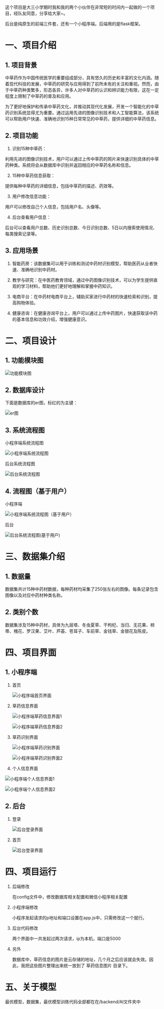 这个项目是大三小学期时我和我的两个小伙伴在非常短的时间内一起做的一个项目，经队友同意，分享给大家~。

后台是纯原生的前端三件套，还有一个小程序端。后端用的是flask框架。

# 一、项目介绍

## 1. 项目背景

中草药作为中国传统医学的重要组成部分，具有悠久的历史和丰富的文化内涵。随着现代科技的发展，中草药的研究与应用得到了前所未有的关注和重视。然而，由于中草药种类繁多，形态各异，许多人对中草药的认识和辨识能力有限，这在一定程度上限制了中草药的普及和应用。

为了更好地保护和传承中草药文化，并推动其现代化发展，开发一个智能化的中草药识别系统显得尤为重要。通过运用先进的图像识别技术和人工智能算法，该系统可以帮助用户快速、准确地识别15种日常常见的中草药，提供详细的中草药信息。

## 2. 项目功能

1. 识别15种中草药：

利用先进的图像识别技术，用户可以通过上传中草药的照片来快速识别具体的中草药种类。系统将会从数据库中识别并返回相应的中草药名称和信息。

2. 15种中草药信息获取：

提供每种中草药的详细信息，包括中草药的描述、药效等。

3. 用户修改信息功能：

用户可以修改自己个人信息，包括用户名、头像等。

4. 后台查看用户信息：

后台可以查看用户总数、历史识别总数、今日识别总数、5日以内搜索使用情况、每类搜索记录等。

## 3. 应用场景

1. 智能药房：该数据集可以用于训练和测试中药材识别模型，帮助医药从业者快速、准确地识别中药材。

2. 教学与研究：在中医药教育领域，通过中药图像识别技术，可以为学生提供直观的学习材料，帮助他们更好地理解和掌握中药知识。

3. 电商平台：在中药材电商平台上，辅助买家进行中药材的快速检索和识别，提高购物体验。

4. 健康咨询：在健康咨询平台上，用户可以通过上传中药图片，快速获取该中药的基本信息和功效介绍，增强健康意识。

# 二、项目设计

## 1. 功能模块图

![功能模块图](./readmeImg/funcModules.png)



## 2.  数据库设计

下面是数据库的er图，标红的为主键：

![er图](./readmeImg/er.png)

## 3. 系统流程图

小程序端系统流程图

![小程序端系统流程图](./readmeImg/miniprogramFlow.png)



后台系统流程图

![后台系统流程图](./readmeImg/backgroundFlow.png)

## 4. 流程图（基于用户）

小程序端

![小程序端系统流程图（基于用户）](./readmeImg/miniprogramUserFlow.png)



后台

![后台系统流程图(基于用户)](./readmeImg/backgroundUserFlow.png)

# 三、数据集介绍

## 1. 数据量

数据集共计15种中药材数据，每种药材均采集了250张左右的图像。每条记录包含图像以及对应中药材种类名称。

## 2. 类别个数

数据集涉及15种中药材，具体为九层塔、冬虫夏草、干枸杞、当归、无花果、柿蒂、槐花、罗汉果、艾叶、芦荟、苍耳子、车前草、金钱草、金银花及陈皮。

# 四、项目界面

## 1. 小程序端

1. 首页

   ![小程序端首页界面](./readmeImg/miniUI_home.jpg)

2. 草药信息界面

   ![小程序端草药信息界面1](./readmeImg/miniUI_herbInfo1.jpg)

   ![小程序端草药信息界面2](./readmeImg/miniUI_herbInfo2.jpg)

3. 草药识别界面

   ![小程序端草药识别界面](./readmeImg/miniUI_herbIdentify1.jpg)

   ![小程序端草药识别界面2](./readmeImg/miniUI_herbIdentify2.jpg)

   

4. 个人信息界面

![小程序端个人信息界面1](./readmeImg/miniUI_userInfo1.png)



![小程序端个人信息界面2](./readmeImg/miniUI_userInfo2.jpg)

## 2. 后台

1. 登录

   ![后台登录界面](./readmeImg/backgroundUI_login.png)

2. 首页

   ![后台登录界面](./readmeImg/backgroundUI_home.png)



# 四、项目运行

1. 后端修改

   在config文件中，修改数据库相关配置和微信小程序相关配置

2. 小程序端修改

   小程序发起请求的p地址和端口设置在app.js中，只需修改这一个就行。

3. 后台代码修改

    两个界面中一共发起过两次请求，ip为本机，端口是5000

4. 另外

   数据库中，草药信息的图片是云存储的地址，几个月之后应该就会失效。因此，我把这些图片整理出来统一放到了 草药信息图片 目录下。

# 五、关于模型

最优模型，数据集，最优模型训练代码全部都在在/backend/AI文件夹中

